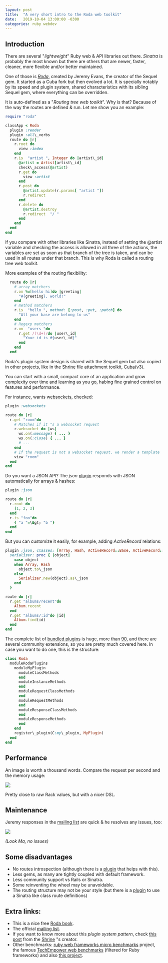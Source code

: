 ```yaml
---
layout: post
title:  "A very short intro to the Roda web toolkit"
date:   2019-10-04 13:00:00 -0300
categories: ruby webdev
---
```

## Introduction

There are several "_lightweight_" Ruby web &amp; API libraries out there.
_Sinatra_ is probably the most known but there are others that are newer, faster, cleaner, more flexible and/or better maintained.

One of those is [_Roda_](https://roda.jeremyevans.net), created by Jeremy Evans, the creator of the Sequel gem. It started as a Cuba fork but then evolved a lot. It is specially notably by its speed and plugin system, shared characteristics with its sibling Sequel gem, where everything can be overridden.

It is auto-defined as a "_Routing tree web toolkit_". Why is that? Because of the way the routes are defined &amp; run. Let me show you an example:

```ruby
require "roda"

classApp < Roda
  plugin :render
  plugin :all\_verbs
  route do |r|
    r.root do
      view :index
    end
    r.is  "artist ", Integer do |artist\_id|
      @artist = Artist[artist\_id]
      check\_access(@artist)
      r.get do
        view :artist
      end
      r.post do
        @artist.update(r.params[ "artist "])
        r.redirect
      end
      r.delete do
        @artist.destroy
        r.redirect  "/ "
      end
    end
  end
end
```

If you compare with other libraries like Sinatra, instead of setting the @artist variable and checking the access is allowed in all three of the actions, the variables are set as soon as that branch of the tree is taken, and can be used in all routes under that branch. This is why Roda is called a routing tree web toolkit.

More examples of the routing flexibility:

```ruby
  route do |r|
    # array matchers
    r.on %w[hello hi]do |greeting|
      "#{greeting}, world!"
    end
    # method matchers
    r.is  "hello ", method: [:post, :put, :patch] do
      "All your base are belong to us"
    end
    # Regexp matchers
    r.on  "users "do
      r.get /(\d+)/do |user\_id|
        "Your id is #{user\_id}"
      end
    end
  end
```

Roda's plugin system design is shared with the Sequel gem but also copied in other projects, like in the [Shrine](https://shrinerb.com) file attachment toolkit, [Cuba(v3)](http://cyx.is/cuba-3-released.html).

You can start with a small, compact core of an application and grow complexity over time and learning as you go, habing fine grained control on features and performance.

For instance, wants [websockets](https://www.rubydoc.info/gems/roda/2.13.0/Roda/RodaPlugins/Websockets), checked:

```ruby
plugin :websockets

route do |r|
  r.get "room"do
    # Matches if it "s a websocket request
    r.websocket do |ws|
      ws.on(:message) { ... }
      ws.on(:close) { ... }
      # ...
    end
    # If the request is not a websocket request, we render a template
    view "room"
  end
end
```

Do you want a JSON API? The _json_ [plugin](https://www.rubydoc.info/gems/roda/Roda/RodaPlugins/Json) responds with JSON automatically for arrays &amp; hashes:

```ruby
plugin :json

route do |r|
  r.root do
    [1, 2, 3]
  end
  r.is "foo"do
    { "a "=\&gt; "b "}
  end
end
```

But you can customize it easily, for example, adding _ActiveRecord_ relations:

```ruby
plugin :json, classes: [Array, Hash, ActiveRecord::Base, ActiveRecord::Relation],
  serializer: proc { |object|
    case object
    when Array, Hash
      object.to\_json
    else
      Serializer.new(object).as\_json
    end
  }

route do |r|
  r.get "albums/recent"do
    Album.recent
  end
  r.get "albums/:id"do |id|
    Album.find(id)
  end
end
```

The complete list of [bundled plugins](http://roda.jeremyevans.net/documentation.html#included-plugins) is huge, more than [90](https://www.rubydoc.info/gems/roda/Roda/RodaPlugins), and there are several community extensions, so you are pretty much covered here. In case you want to do one, this is the structure:

```ruby
class Roda
  moduleRodaPlugins
    moduleMyPlugin
      moduleClassMethods
      end
      moduleInstanceMethods
      end
      moduleRequestClassMethods
      end
      moduleRequestMethods
      end
      moduleResponseClassMethods
      end
      moduleResponseMethods
      end
    end
    register\_plugin(C:my\_plugin, MyPlugin)
  end
end
```

## Performance

An image is worth a thousand words. Compare the request per second and the memory usage:

![](https://i.ibb.co/bvWRMqG/image1.png)

Pretty close to raw Rack values, but with a nicer DSL.

## Maintenance

Jeremy responses in the [mailing list](https://groups.google.com/forum/#!forum/ruby-roda) are quick &amp; he resolves any issues, too:

![](https://i.ibb.co/gSnnpzz/image2.png)

_(Look Ma, no issues)_

## Some disadvantages

- No routes introspection (although there is a [plugin](https://github.com/jeremyevans/roda-route_list) that helps with this).
- Less gems, as many are tightly coupled with default framework.
- Less community support vs Rails or Sinatra.
- Some reinventing the wheel may be unavoidable.
- The routing structure may not be your style (but there is a [plugin](http://roda.jeremyevans.net/rdoc/classes/Roda/RodaPlugins/ClassLevelRouting.html) to use a Sinatra like class route definitions)

## Extra links:

- This is a nice free [Roda book](https://fiachetti.gitlab.io/mastering-roda/).
- The official [mailing list](https://groups.google.com/forum/#!forum/ruby-roda).
- If you want to know more about this _plugin system pattern_, check [this post](https://twin.github.io/the-plugin-system-of-sequel-and-roda/) from the [Shrine](https://github.com/shrinerb/shrine) "s creator.
- Other benchmarks: [ruby web frameworks micro benchmarks](https://github.com/luislavena/bench-micro) project, the famous [TechEmpower web benchmarks](https://www.techempower.com/benchmarks/#section=data-r18&amp;hw=ph&amp;test=json&amp;l=zijxtr-f) (filtered for Ruby frameworks) and also [this project](https://github.com/jeremyevans/r10k/).